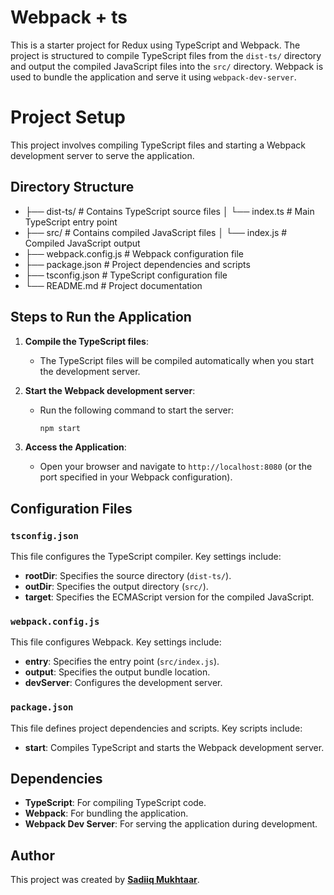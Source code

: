 # Webpack + ts 

This is a starter project for Redux using TypeScript and Webpack. The project is structured to compile TypeScript files from the `dist-ts/` directory and output the compiled JavaScript files into the `src/` directory. Webpack is used to bundle the application and serve it using `webpack-dev-server`.

# Project Setup

This project involves compiling TypeScript files and starting a Webpack development server to serve the application.

## Directory Structure
- ├── dist-ts/ # Contains TypeScript source files
  │ └── index.ts # Main TypeScript entry point
- ├── src/ # Contains compiled JavaScript files
  │ └── index.js # Compiled JavaScript output
- ├── webpack.config.js # Webpack configuration file
- ├── package.json # Project dependencies and scripts
- ├── tsconfig.json # TypeScript configuration file
- └── README.md # Project documentation



## Steps to Run the Application

1. **Compile the TypeScript files**:
   - The TypeScript files will be compiled automatically when you start the development server.

2. **Start the Webpack development server**:
   - Run the following command to start the server:
     ```bash
     npm start
     ```

3. **Access the Application**:
   - Open your browser and navigate to `http://localhost:8080` (or the port specified in your Webpack configuration).

## Configuration Files

### `tsconfig.json`
This file configures the TypeScript compiler. Key settings include:

- **rootDir**: Specifies the source directory (`dist-ts/`).
- **outDir**: Specifies the output directory (`src/`).
- **target**: Specifies the ECMAScript version for the compiled JavaScript.

### `webpack.config.js`
This file configures Webpack. Key settings include:

- **entry**: Specifies the entry point (`src/index.js`).
- **output**: Specifies the output bundle location.
- **devServer**: Configures the development server.

### `package.json`
This file defines project dependencies and scripts. Key scripts include:

- **start**: Compiles TypeScript and starts the Webpack development server.

## Dependencies

- **TypeScript**: For compiling TypeScript code.
- **Webpack**: For bundling the application.
- **Webpack Dev Server**: For serving the application during development.

## Author

This project was created by **[Sadiiq Mukhtaar](https://github.com/sadiiq-mukhtaar)**.
